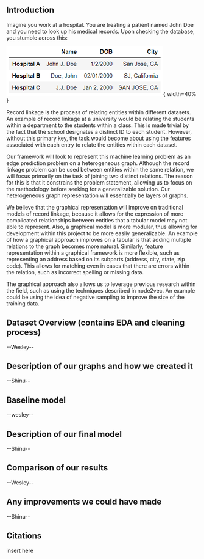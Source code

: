 ## Introduction
Imagine you work at a hospital. You are treating a patient named John Doe and you need to look up his medical records. Upon checking the database, you stumble across this:

![](./website_imgs/intro_img1.PNG){ width=40% }

Record linkage is the process of relating entities within different datasets. An example of record linkage at a university would be relating the students within a department to the students within a class. This is made trivial by the fact that the school designates a distinct ID to each student. However, without this primary key, the task would become about using the features associated with each entry to relate the entities within each dataset.

Our framework will look to represent this machine learning problem as an edge prediction problem on a heterogeneous graph. Although the record linkage problem can be used between entities within the same relation, we will focus primarily on the task of joining two distinct relations. The reason for this is that it constrains the problem statement, allowing us to focus on the methodology before seeking for a generalizable solution. Our heterogeneous graph representation will essentially be layers of graphs.

We believe that the graphical representation will improve on traditional models of record linkage, because it allows for the expression of more complicated relationships between entities that a tabular model may not able to represent. Also, a graphical model is more modular, thus allowing for development within this project to be more easily generalizable. An example of how a graphical approach improves on a tabular is that adding multiple relations to the graph becomes more natural. Similarly, feature representation within a graphical framework is more flexible, such as representing an address based on its subparts (address, city, state, zip code). This allows for matching even in cases that there are errors within the relation, such as incorrect spelling or missing data.

The graphical approach also allows us to leverage previous research within the field, such as using the techniques described in node2vec. An example could be using the idea of negative sampling to improve the size of the training data.

## Dataset Overview (contains EDA and cleaning process)
--Wesley--

## Description of our graphs and how we created it
--Shinu--

## Baseline model
--wesley--

## Description of our final model
--Shinu--

## Comparison of our results
--Wesley--

## Any improvements we could have made
--Shinu--

## Citations
insert here
